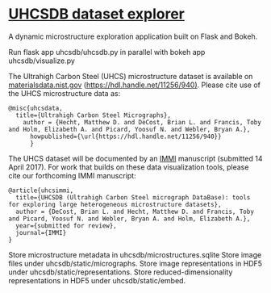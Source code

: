 # [UHCSDB dataset explorer](http://uhcsdb.materials.cmu.edu)
A dynamic microstructure exploration application built on Flask and Bokeh.

Run flask app uhcsdb/uhcsdb.py in parallel with bokeh app uhcsdb/visualize.py

The Ultrahigh Carbon Steel (UHCS) microstructure dataset is available on [materialsdata.nist.gov](https://hdl.handle.net/11256/940) ([https://hdl.handle.net/11256/940)](https://hdl.handle.net/11256/940).
Please cite use of the UHCS microstructure data as:
```TeX
@misc{uhcsdata,
  title={Ultrahigh Carbon Steel Micrographs},
    author = {Hecht, Matthew D. and DeCost, Brian L. and Francis, Toby and Holm, Elizabeth A. and Picard, Yoosuf N. and Webler, Bryan A.},
      howpublished={\url{https://hdl.handle.net/11256/940}}
      }
```	

The UHCS dataset will be documented by an [IMMI](https://immijournal.springeropen.com/) manuscript (submitted 14 April 2017).
For work that builds on these data visualization tools, please cite our forthcoming IMMI manuscript:
```TeX
@article{uhcsimmi,
  title={UHCSDB (Ultrahigh Carbon Steel micrograph DataBase): tools for exploring large heterogeneous microstructure datasets},
  author = {DeCost, Brian L. and Hecht, Matthew D. and Francis, Toby  and Picard, Yoosuf N. and Webler, Bryan A. and Holm, Elizabeth A.},
  year={submitted for review},
  journal={IMMI}
}
```	


Store microstructure metadata in uhcsdb/microstructures.sqlite
Store image files under uhcsdb/static/micrographs.
Store image representations in HDF5 under uhcsdb/static/representations.
Store reduced-dimensionality representations in HDF5 under uhcsdb/static/embed.
